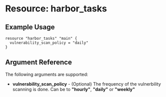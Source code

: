 # Resource: harbor_tasks

## Example Usage
```
resource "harbor_tasks" "main" {
  vulnerability_scan_policy = "daily"
}
```

## Argument Reference
The following arguments are supported:

* **vulnerability_scan_policy** - (Optional) The frequency of the vulnerbility scanning is done. Can be to **"hourly"**, **"daily"** or **"weekly"**